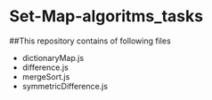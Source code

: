 # Set-Map-algoritms_tasks

##This repository contains of following files
* dictionaryMap.js
* difference.js
* mergeSort.js
* symmetricDifference.js
